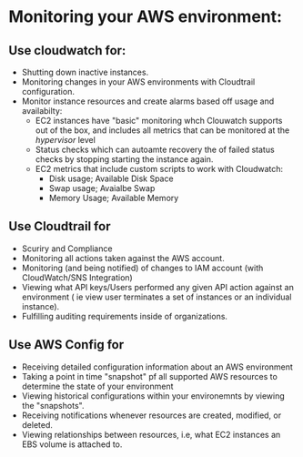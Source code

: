 # Monitoring your AWS environment:

## Use cloudwatch for:

* Shutting down inactive instances.
* Monitoring changes in your AWS environments with Cloudtrail configuration.
* Monitor instance resources and create alarms based off usage and availabilty:
    * EC2 instances have "basic" monitoring whch Clouwatch supports out of the box, and includes all metrics that can be monitored at the *hypervisor* level
    * Status checks which can autoamte recovery the of failed status checks by stopping starting the instance again.
    * EC2 metrics that include custom scripts to work with Cloudwatch:
        * Disk usage; Available Disk Space
        * Swap usage; Avaialbe Swap
        * Memory Usage; Available Memory

## Use Cloudtrail for

* Scuriry and Compliance
* Monitoring all actions taken against the AWS account.
* Monitoring (and being notified) of changes to IAM account (with CloudWatch/SNS Integration)
* Viewing what API keys/Users performed any given API action against an environment ( ie view user terminates a set of instances or an individual instance).
* Fulfilling auditing requirements inside of organizations.


## Use AWS Config for

* Receiving detailed configuration information about an AWS environment
* Taking a point in time "snapshot" pf all supported AWS resources to determine the state of your environment
* Viewing historical configurations within your environemnts by viewing the "snapshots".
* Receiving notifications whenever resources are created, modified, or deleted.
* Viewing relationships between resources, i.e, what EC2 instances an EBS volume is attached to.

 